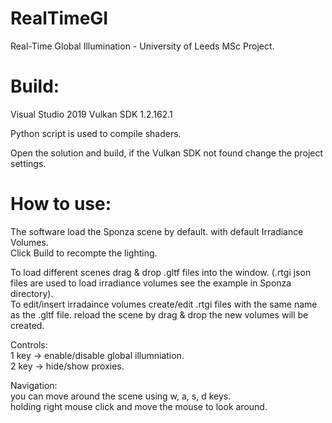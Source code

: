 # RealTimeGI
Real-Time Global Illumination - University of Leeds MSc Project.


# Build:
Visual Studio 2019
Vulkan SDK 1.2.162.1

Python script is used to compile shaders. 

Open the solution and build, if the Vulkan SDK not found change the project settings.

# How to use:
The software load the Sponza scene by default. with default Irradiance Volumes.</br>
Click Build to recompte the lighting.</br>

To load different scenes drag & drop .gltf files into the window. (.rtgi json files are used to load irradiance volumes see the example in Sponza directory).</br>
To edit/insert irradaince volumes create/edit .rtgi files with the same name as the .gltf file. reload the scene by drag & drop the new volumes will be created.</br>

Controls:</br>
1 key -> enable/disable global illumniation.</br>
2 key -> hide/show proxies.</br>

Navigation:</br>
you can move around the scene using w, a, s, d keys.</br>
holding right mouse click and move the mouse to look around.</br>


